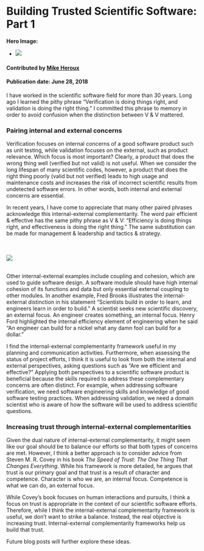 # Building Trusted Scientific Software: Part 1

**Hero Image:**

 - <img src='https://github.com/betterscientificsoftware/images/raw/master/Blog_0618_Building_Trusted_SSw_1176_432.png' />

#### Contributed by [Mike Heroux](https://github.com/maherou "Mike Heroux GitHub Profile")

#### Publication date: June 28, 2018

I have worked in the scientific software field for more than 30 years.  Long ago I learned the pithy phrase “Verification is doing things right, and validation is doing the right thing.”  I committed this phrase to memory in order to avoid confusion when the distinction between V & V mattered.  

### Pairing internal and external concerns

Verification focuses on internal concerns of a good software product such as unit testing, while validation focuses on the external, such as product relevance.   Which focus is most important?  Clearly, a product that does the wrong thing well (verified but not valid) is not useful.  When we consider the long lifespan of many scientific codes, however, a product that does the right thing poorly (valid but not verified) leads to high usage and maintenance costs and increases the risk of incorrect scientific results from undetected software errors.  In other words, both internal and external concerns are essential.

In recent years, I have come to appreciate that many other paired phrases acknowledge this internal-external complementarity.  The word pair efficient & effective has the same pithy phrase as V & V: “Efficiency is doing things right, and effectiveness is doing the right thing.”  The same substitution can be made for management & leadership and tactics & strategy.  

<br>
<br> 

<img src='https://github.com/betterscientificsoftware/images/raw/master/Blog_0618_Building_Trusted_SSw_Table_1250_767_3.png' class='page' />

<br>
<br>

Other internal-external examples include coupling and cohesion, which are used to guide software design.  A software module should have high internal cohesion of its functions and data but only essential external coupling to other modules.  In another example, Fred Brooks illustrates the internal-external distinction in his statement “Scientists build in order to learn, and engineers learn in order to build.” A scientist seeks new scientific discovery, an external focus.  An engineer creates something, an internal focus.  Henry Ford highlighted the internal efficiency element of engineering when he said “An engineer can build for a nickel what any damn fool can build for a dollar.”

I find the internal-external complementarity framework useful in my planning and communication activities.  Furthermore, when assessing the status of project efforts, I think it is useful to look from both the internal and external perspectives, asking questions such as “Are we efficient and effective?”  Applying both perspectives to a scientific software product is beneficial because the skills required to address these complementary concerns are often distinct.  For example, when addressing software verification, we need software engineering skills and knowledge of good software testing practices.  When addressing validation, we need a domain scientist who is aware of how the software will be used to address scientific questions.

### Increasing trust through internal-external complementarities

Given the dual nature of internal-external complementarity, it might seem like our goal should be to balance our efforts so that both types of concerns are met.  However, I think a better approach is to consider advice from Steven M. R. Covey in his book *The Speed of Trust: The One Thing That Changes Everything*.  While his framework is more detailed, he argues that trust is our primary goal and that trust is a result of character and competence.  Character is who we are, an internal focus.  Competence is what we can do, an external focus.  

While Covey’s book focuses on human interactions and pursuits, I think a focus on trust is appropriate in the context of our scientific software efforts.  Therefore, while I think the internal-external complementarity framework is useful, we don’t want to strike a balance.  Instead, the real objective is increasing trust.  Internal-external complementarity frameworks help us build that trust.

Future blog posts will further explore these ideas.

<!---
Publish: preview
RSS update: 2018-06-28
Categories: skills
Topics: Personal productivity and sustainability
Tags: bssw-blog-article
Level: 2
Prerequisites: defaults
Aggregate: none
--->
